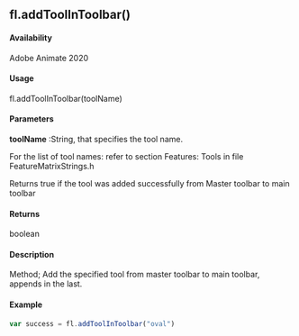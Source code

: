 ## fl.addToolInToolbar()	

#### Availability

Adobe Animate 2020

#### Usage

fl.addToolInToolbar(toolName)	

#### Parameters

**toolName** :String, that specifies the tool name.

For the list of tool names: refer to section Features: Tools in file FeatureMatrixStrings.h

Returns true if the tool was added successfully from Master toolbar to main toolbar

#### Returns

boolean

#### Description

Method; Add the specified tool from master toolbar to main toolbar, appends in the last.

#### Example

```javascript
var success = fl.addToolInToolbar("oval")

```
